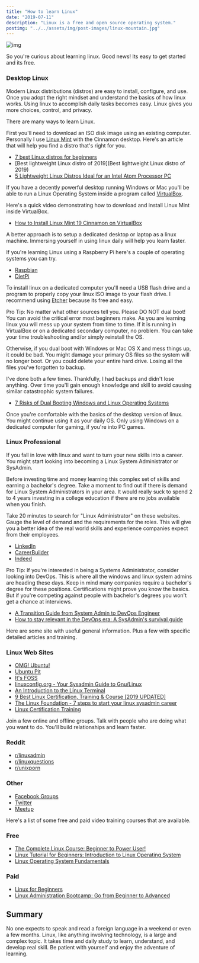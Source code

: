 ```yaml
---
title: "How to learn Linux"
date: "2019-07-11"
description: "Linux is a free and open source operating system."
postimg: "../../assets/img/post-images/linux-mountain.jpg"
---
```

![img](../../assets/img/post-images/linux-mountain.jpg)

So you're curious about learning linux. Good news! Its easy to get started and its free.

### Desktop Linux
Modern Linux distributions (distros) are easy to install, configure, and use. Once you adopt the right mindset and understand the basics of how linux works. Using linux to accomplish daily tasks becomes easy. Linux gives you more choices, control, and privacy.

There are many ways to learn Linux.

First you'll need to download an ISO disk image using an existing computer. Personally I use [Linux Mint](https://linuxmint.com/) with the Cinnamon desktop. Here's an article that will help you find a distro that's right for you.
- [7 best Linux distros for beginners](https://thishosting.rocks/best-linux-distros-beginners/)
- [Best lightweight Linux distro of 2019](Best lightweight Linux distro of 2019)
- [5 Lightweight Linux Distros Ideal for an Intel Atom Processor PC](https://www.makeuseof.com/tag/5-lightweight-linux-distros-ideal-intel-atom-processor-pc/)

If you have a decently powerful desktop running Windows or Mac you'll be able to run a Linux Operating System inside a program called [VirtualBox](https://www.virtualbox.org/).

Here's a quick video demonstrating how to download and install Linux Mint inside VirtualBox.
- [How to Install Linux Mint 19 Cinnamon on VirtualBox](https://www.youtube.com/watch?v=cPDNnpsdteU)

A better approach is to setup a dedicated desktop or laptop as a linux machine. Immersing yourself in using linux daily will help you learn faster.

If you're learning Linux using a Raspberry Pi here's a couple of operating systems you can try.
- [Raspbian](https://www.raspberrypi.org/downloads/raspbian/)
- [DietPi](https://dietpi.com/)

To install linux on a dedicated computer you'll need a USB flash drive and a program to properly copy your linux ISO image to your flash drive. I recommend using [Etcher](https://www.balena.io/etcher/) because its free and easy.

Pro Tip: No matter what other sources tell you. Please DO NOT dual boot! You can avoid the critical error most beginners make. As you are learning linux you will mess up your system from time to time. If it is running in VirtualBox or on a dedicated secondary computer, no problem. You can take your time troubleshooting and/or simply reinstall the OS.

Otherwise, if you dual boot with Windows or Mac OS X and mess things up, it could be bad. You might damage your primary OS files so the system will no longer boot. Or you could delete your entire hard drive. Losing all the files you've forgotten to backup.

I've done both a few times. Thankfully, I had backups and didn't lose anything. Over time you'll gain enough knowledge and skill to avoid causing similar catastrophic system failures.

- [7 Risks of Dual Booting Windows and Linux Operating Systems](https://www.makeuseof.com/tag/risks-dual-booting-windows-linux-operating-systems/)

Once you're comfortable with the basics of the desktop version of linux. You might continue using it as your daily OS. Only using Windows on a dedicated computer for gaming, if you're into PC games.

### Linux Professional
If you fall in love with linux and want to turn your new skills into a career. You might start looking into becoming a Linux System Administrator or SysAdmin.

Before investing time and money learning this complex set of skills and earning a bachelor's degree. Take a moment to find out if there is demand for Linux System Administrators in your area. It would really suck to spend 2 to 4 years investing in a college education if there are no jobs available when you finish.

Take 20 minutes to search for "Linux Administrator" on these websites. Gauge the level of demand and the requirements for the roles. This will give you a better idea of the real world skills and experience companies expect from their employees.

- [LinkedIn](https://www.linkedin.com)
- [CareerBuilder](https://www.careerbuilder.com/)
- [Indeed](https://www.indeed.com/)

Pro Tip: If you're interested in being a Systems Administrator, consider looking into DevOps. This is where all the windows and linux system admins are heading these days. Keep in mind many companies require a bachelor's degree for these positions. Certifications might prove you know the basics. But if you're competing against people with bachelor's degrees you won't get a chance at interviews.

- [A Transition Guide from System Admin to DevOps Engineer](https://medium.com/@tao_66792/a-transition-guide-from-system-admin-to-devops-engineer-16354b571c52)
- [How to stay relevant in the DevOps era: A SysAdmin's survival guide](https://techbeacon.com/devops/how-stay-relevant-devops-era-sysadmins-survival-guide)

Here are some site with useful general information. Plus a few with specific detailed articles and training.

### Linux Web Sites
- [OMG! Ubuntu!](https://www.omgubuntu.co.uk/)
- [Ubuntu Pit](http://ubuntupit.com/)
- [It's FOSS](https://itsfoss.com)
- [linuxconfig.org - Your Sysadmin Guide to Gnu/Linux](https://linuxconfig.org/)
- [An Introduction to the Linux Terminal](https://www.digitalocean.com/community/tutorials/an-introduction-to-the-linux-terminal)
- [9 Best Linux Certification, Training & Course [2019 UPDATED]](https://digitaldefynd.com/best-linux-tutorial-certification-training-course/)
- [The Linux Foundation - 7 steps to start your linux sysadmin career](https://www.linuxfoundation.org/blog/2017/07/7-steps-to-start-your-linux-sysadmin-career/)
- [Linux Certification Training](https://linuxacademy.com/linux/courses)

Join a few online and offline groups. Talk with people who are doing what you want to do. You'll build relationships and learn faster.

### Reddit
- [r/linuxadmin](https://www.reddit.com/r/linuxadmin/)
- [r/linuxquestions](https://www.reddit.com/r/linuxquestions/)
- [r/unixporn](https://www.reddit.com/r/unixporn/)

### Other
- [Facebook Groups](https://www.facebook.com/groups/)
- [Twitter](https://twitter.com/)
- [Meetup](https://www.meetup.com/)

Here's a list of some free and paid video training courses that are available.

### Free
- [The Complete Linux Course: Beginner to Power User!](https://www.youtube.com/watch?v=wBp0Rb-ZJak&t=19302s)
- [Linux Tutorial for Beginners: Introduction to Linux Operating System](https://www.youtube.com/watch?v=V1y-mbWM3B8&t=48s)
- [Linux Operating System Fundamentals](https://www.youtube.com/watch?v=qJ1CrzLS7Ak)

### Paid
- [Linux for Beginners](https://www.udemy.com/linuxforbeginners/)
- [Linux Administration Bootcamp: Go from Beginner to Advanced](https://www.udemy.com/linux-administration-bootcamp/?couponCode=LINUXBUYT)

## Summary
No one expects to speak and read a foreign language in a weekend or even a few months. Linux, like anything involving technology, is a large and complex topic. It takes time and daily study to learn, understand, and develop real skill. Be patient with yourself and enjoy the adventure of learning.

